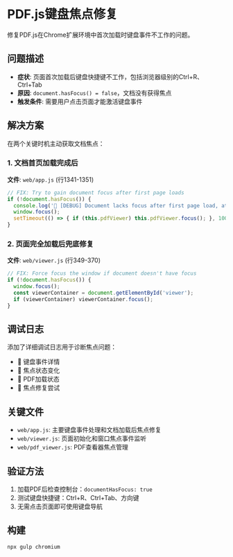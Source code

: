 # PDF.js键盘焦点修复

修复PDF.js在Chrome扩展环境中首次加载时键盘事件不工作的问题。

## 问题描述

- **症状**: 页面首次加载后键盘快捷键不工作，包括浏览器级别的Ctrl+R、Ctrl+Tab
- **原因**: `document.hasFocus() = false`，文档没有获得焦点
- **触发条件**: 需要用户点击页面才能激活键盘事件

## 解决方案

在两个关键时机主动获取文档焦点：

### 1. 文档首页加载完成后
**文件**: `web/app.js` (行1341-1351)
```javascript
// FIX: Try to gain document focus after first page loads
if (!document.hasFocus()) {
  console.log('🔧 [DEBUG] Document lacks focus after first page load, attempting focus...');
  window.focus();
  setTimeout(() => { if (this.pdfViewer) this.pdfViewer.focus(); }, 100);
}
```

### 2. 页面完全加载后兜底修复
**文件**: `web/viewer.js` (行349-370)
```javascript
// FIX: Force focus the window if document doesn't have focus
if (!document.hasFocus()) {
  window.focus();
  const viewerContainer = document.getElementById('viewer');
  if (viewerContainer) viewerContainer.focus();
}
```

## 调试日志

添加了详细调试日志用于诊断焦点问题：
- 🎹 键盘事件详情
- 🎯 焦点状态变化  
- 📄 PDF加载状态
- 🔧 焦点修复尝试

## 关键文件

- `web/app.js`: 主要键盘事件处理和文档加载后焦点修复
- `web/viewer.js`: 页面初始化和窗口焦点事件监听
- `web/pdf_viewer.js`: PDF查看器焦点管理

## 验证方法

1. 加载PDF后检查控制台：`documentHasFocus: true`
2. 测试键盘快捷键：Ctrl+R、Ctrl+Tab、方向键
3. 无需点击页面即可使用键盘导航

## 构建

```bash
npx gulp chromium
```